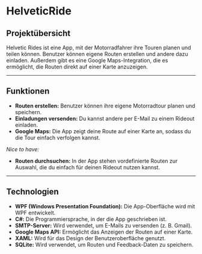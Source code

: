 # **HelveticRide**

## **Projektübersicht**
Helvetic Rides ist eine App, mit der Motorradfahrer ihre Touren planen und teilen können. Benutzer können eigene Routen erstellen und andere dazu einladen. Außerdem gibt es eine Google Maps-Integration, die es ermöglicht, die Routen direkt auf einer Karte anzuzeigen.

---

## **Funktionen**
- **Routen erstellen:** Benutzer können ihre eigene Motorradtour planen und speichern.
- **Einladungen versenden:** Du kannst andere per E-Mail zu einem Rideout einladen.
- **Google Maps:** Die App zeigt deine Route auf einer Karte an, sodass du die Tour einfach verfolgen kannst.

_Nice to have:_  
- **Routen durchsuchen:** In der App stehen vordefinierte Routen zur Auswahl, die du einfach für deinen Rideout nutzen kannst.

---

## **Technologien**
- **WPF (Windows Presentation Foundation):** Die App-Oberfläche wird mit WPF entwickelt.
- **C#:** Die Programmiersprache, in der die App geschrieben ist.
- **SMTP-Server:** Wird verwendet, um E-Mails zu versenden (z. B. Gmail).
- **Google Maps API:** Ermöglicht das Anzeigen der Routen auf einer Karte.
- **XAML:** Wird für das Design der Benutzeroberfläche genutzt.
- **SQLite:** Wird verwendet, um Routen und Feedback-Daten zu speichern.
